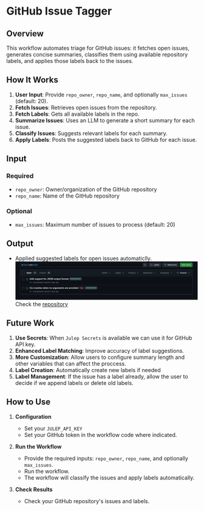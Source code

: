 # GitHub Issue Tagger

## Overview

This workflow automates triage for GitHub issues: it fetches open issues, generates concise summaries, classifies them using available repository labels, and applies those labels back to the issues.

## How It Works

1. **User Input**: Provide `repo_owner`, `repo_name`, and optionally `max_issues` (default: 20).
2. **Fetch Issues**: Retrieves open issues from the repository.
3. **Fetch Labels**: Gets all available labels in the repo.
4. **Summarize Issues**: Uses an LLM to generate a short summary for each issue.
5. **Classify Issues**: Suggests relevant labels for each summary.
6. **Apply Labels**: Posts the suggested labels back to GitHub for each issue.

## Input

### Required
- `repo_owner`: Owner/organization of the GitHub repository
- `repo_name`: Name of the GitHub repository

### Optional
- `max_issues`: Maximum number of issues to process (default: 20)

## Output
- Applied suggested labels for open issues automaticlly.
    ![](src/image.png)
    Check the [repository](https://github.com/anasalatasiuni/Julep-Github-Issue-Tagger/issues)
## Future Work

1. **Use Secrets**: When `Julep Secrets` is available we can use it for GitHub API key.
2. **Enhanced Label Matching**: Improve accuracy of label suggestions.
3. **More Customization**: Allow users to configure summary length and other variables that can affect the proccess.
4. **Label Creation**: Automatically create new labels if needed
5. **Label Management**: If the issue has a label already, allow the user to decide if we append labels or delete old labels.

## How to Use

1. **Configuration**
    - Set your `JULEP_API_KEY` 
    - Set your GitHub token in the workflow code where indicated.

3. **Run the Workflow**
   - Provide the required inputs: `repo_owner`, `repo_name`, and optionally `max_issues`.
   - Run the workflow.
   - The workflow will classify the issues and apply labels automatically.

4. **Check Results**
   - Check your GitHub repository's issues and labels.